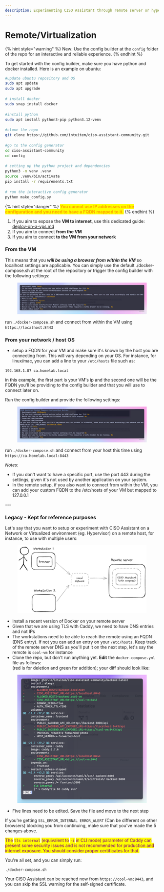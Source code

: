 ```yaml
---
description: Experimenting CISO Assistant through remote server or hypervisor
---
```


# Remote/Virtualization



{% hint style="warning" %}
New: Use the config builder at the `config` folder of the repo for an interactive and reliable experience.
{% endhint %}



To get started with  the config builder, make sure you have python and docker installed. Here is an example on ubuntu:



```sh
#update ubuntu repository and OS
sudo apt update
sudo apt upgrade 

# install docker
sudo snap install docker

#install python
sudo apt install python3-pip python3.12-venv

#clone the repo
git clone https://github.com/intuitem/ciso-assistant-community.git

#go to the config generator
cd ciso-assistant-community
cd config

# setting up the python project and dependencies 
python3 -m venv .venv
source .venv/bin/activate
pip install -r requirements.txt

# run the interactive config generator
python make_config.py
```



{% hint style="danger" %}
<mark style="color:orange;">**You cannot use IP addresses on the configuration and you need to have a FQDN mapped to it.**</mark>
{% endhint %}



1. If you aim to expose the **VM to internet**, use this dedicated guide: [deploy-on-a-vps.md](deploy-on-a-vps.md "mention")
2. If you aim to connect **from the VM**
3. If you aim to connect **to the VM from your network**



### From the VM

This means that you _**will be using a browser from within the VM**_ so localhost settings are applicable. You can simply use the default ./docker-compose.sh at the root of the repository or trigger the config builder with the following settings:

<figure><img src="../.gitbook/assets/image (36).png" alt=""><figcaption></figcaption></figure>

run `./docker-compose.sh` and connect from within the VM using `https://localhost:8443`&#x20;

### From your network / host OS



* setup a FQDN for your VM and make sure it's known by the host you are connecting from. This will vary depending on your OS. For instance, for linux/mac, you can add a line to your `/etc/hosts` file such as:

`192.168.1.87 ca.homelab.local`

in this example, the first part is your VM's ip and the second one will be the FQDN you'll be providing to the config builder and that you will use to connect later on.

Run the config builder and provide the following settings:

<figure><img src="../.gitbook/assets/image (37).png" alt=""><figcaption></figcaption></figure>

run `./docker-compose.sh` and connect from your host this time using `https://ca.homelab.local:8443`&#x20;



_Notes:_

* If you don't want to have a specific port, use the port 443 during the settings, given it's not used by another application on your system.
* In the remote setup, if you also want to connect from within the VM, you can add your custom FQDN to the /etc/hosts of your VM but mapped to 127.0.0.1



\---

### Legacy - Kept for reference purposes&#x20;

Let's say that you want to setup or experiment with CISO Assistant on a Network or Virtualized environment (eg. Hypervisor) on a remote host, for instance, to use with multiple users:



<figure><img src="../.gitbook/assets/image (10) (1).png" alt=""><figcaption></figcaption></figure>

* Install a recent version of Docker on your remote server
* Given that we are using TLS with Caddy, we need to have DNS entries and not IPs
* The workstations need to be able to reach the remote using an FQDN (DNS entry). If not you can add an entry on your `/etc/hosts`. Keep track of the remote server DNS as you'll put it on the next step, let's say the remote is `cool-vm` for instance
* Clone the repo, but don't run anything yet. **Edit** the `docker-compose.yml` file as follows:\
  (red is for deletion and green for addition); your diff should look like:

<figure><img src="../.gitbook/assets/image (13).png" alt=""><figcaption></figcaption></figure>

* Five lines need to be edited. Save the file and move to the next step

If you're getting `SSL_ERROR_INTERNAL ERROR_ALERT` (Can be different on other browsers) blocking you from continuing, make sure that you've made the 5 changes above.

<mark style="color:purple;">The</mark> <mark style="color:purple;"></mark><mark style="color:purple;">`tls internal`</mark> <mark style="color:purple;"></mark><mark style="color:purple;">(equivalent to</mark> <mark style="color:purple;"></mark><mark style="color:purple;">`-i`</mark> <mark style="color:purple;"></mark><mark style="color:purple;">in CLI mode) parameter of Caddy can present some security issues and is not recommended for production and internet exposure. You should consider proper certificates for that.</mark>



You're all set, and you can simply run:

```
./docker-compose.sh
```

Your CISO Assistant can be reached now from  `https://cool-vm:8443`, and you can skip the SSL warning for the self-signed certificate.
